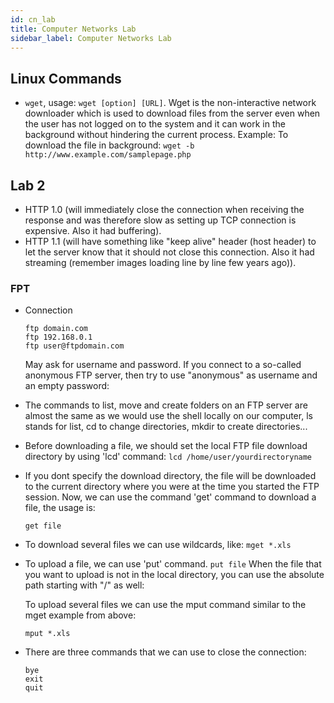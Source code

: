 ```yaml
---
id: cn_lab
title: Computer Networks Lab
sidebar_label: Computer Networks Lab
---
```


## Linux Commands

* `wget`, usage: `wget [option] [URL]`. Wget is the non-interactive network downloader which is used to download files from the server even when the user has not logged on to the system and it can work in the background without hindering the current process. Example: To download the file in background: `wget -b http://www.example.com/samplepage.php`

## Lab 2

* HTTP 1.0 (will immediately close the connection when receiving the response and was therefore slow as setting up TCP connection is expensive. Also it had buffering).
* HTTP 1.1 (will have something like "keep alive" header (host header) to let the server know that it should not close this connection. Also it had streaming (remember images loading line by line few years ago)).
  
### FPT

* Connection
  ```
  ftp domain.com
  ftp 192.168.0.1
  ftp user@ftpdomain.com
  ```
  May ask for username and password.
  If you connect to a so-called anonymous FTP server, then try to use "anonymous" as username and an empty password:

* The commands to list, move and create folders on an FTP server are almost the same as we would use the shell locally on our computer, ls stands for list, cd to change directories, mkdir to create directories...

* Before downloading a file, we should set the local FTP file download directory by using 'lcd' command: `lcd /home/user/yourdirectoryname`
* If you dont specify the download directory, the file will be downloaded to the current directory where you were at the time you started the FTP session.
  Now, we can use the command 'get' command to download a file, the usage is:

  `get file`
* To download several files we can use wildcards, like: `mget *.xls`
* To upload a file, we can use 'put' command. `put file`
  When the file that you want to upload is not in the local directory, you can use the absolute path starting with "/" as well:

  To upload several files we can use the mput command similar to the mget example from above:

  `mput *.xls`

* There are three commands that we can use to close the connection:

  ```
  bye
  exit
  quit
  ```